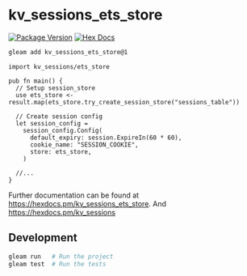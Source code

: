 # kv_sessions_ets_store

[![Package Version](https://img.shields.io/hexpm/v/kv_sessions_ets_store)](https://hex.pm/packages/kv_sessions_ets_store)
[![Hex Docs](https://img.shields.io/badge/hex-docs-ffaff3)](https://hexdocs.pm/kv_sessions_ets_store/)

```sh
gleam add kv_sessions_ets_store@1
```
```gleam
import kv_sessions/ets_store

pub fn main() {
  // Setup session_store
  use ets_store <- result.map(ets_store.try_create_session_store("sessions_table"))

  // Create session config
  let session_config =
    session_config.Config(
      default_expiry: session.ExpireIn(60 * 60),
      cookie_name: "SESSION_COOKIE",
      store: ets_store,
    )

  //...
}
```

Further documentation can be found at <https://hexdocs.pm/kv_sessions_ets_store>.
And <https://hexdocs.pm/kv_sessions>

## Development

```sh
gleam run   # Run the project
gleam test  # Run the tests
```
